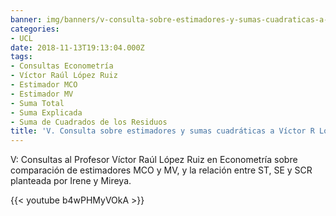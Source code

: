 ```yaml
---
banner: img/banners/v-consulta-sobre-estimadores-y-sumas-cuadraticas-a-victor-r-lopez.jpg
categories:
- UCL
date: 2018-11-13T19:13:04.000Z
tags:
- Consultas Econometría
- Víctor Raúl López Ruiz
- Estimador MCO
- Estimador MV
- Suma Total
- Suma Explicada
- Suma de Cuadrados de los Residuos
title: 'V. Consulta sobre estimadores y sumas cuadráticas a Víctor R López'
---
```


V: Consultas al Profesor Víctor Raúl López Ruiz en Econometría sobre comparación de estimadores MCO y MV, y la relación entre ST, SE y SCR planteada por Irene y Mireya.

{{< youtube b4wPHMyVOkA >}}
